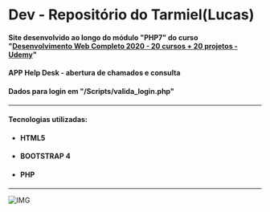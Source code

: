 # Dev - Repositório do Tarmiel(Lucas)
<h4> Site desenvolvido ao longo do módulo "PHP7" do curso "<a href="https://www.udemy.com/course/web-completo/">Desenvolvimento Web Completo 2020 - 20 cursos + 20 projetos - Udemy</a>"</h4>
<h4> APP Help Desk - abertura de chamados e consulta </h4>
<h4> Dados para login em "/Scripts/valida_login.php"</h4>
<hr>
<h4>Tecnologias utilizadas:</h4>
<ul>
  <li><h4>HTML5</h4></li>
  <li><h4>BOOTSTRAP 4</h4></li>
  <li><h4>PHP</h4></li>
</ul>
<hr>

![IMG](https://fernandoportugal.com/img/php_exercicios_fernando_portugal_03.png)
